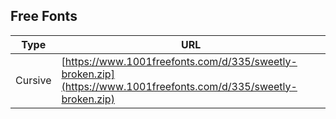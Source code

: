 ## Free Fonts

|Type|URL|
|-----|-----|
|Cursive|[https://www.1001freefonts.com/d/335/sweetly-broken.zip](https://www.1001freefonts.com/d/335/sweetly-broken.zip)|
